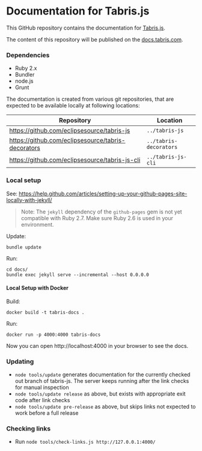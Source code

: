 # Documentation for Tabris.js

This GitHub repository contains the documentation for [Tabris.js](https://tabris.com).

The content of this repository will be published on the [docs.tabris.com](https://docs.tabris.com).

### Dependencies

- Ruby 2.x
- Bundler
- node.js
- Grunt

The documentation is created from various git repositories, that are expected to be available locally at following locations:

|Repository|Location|
|---|---|
|https://github.com/eclipsesource/tabris-js|`../tabris-js`|
|https://github.com/eclipsesource/tabris-decorators|`../tabris-decorators`|
|https://github.com/eclipsesource/tabris-js-cli|`../tabris-js-cli`|

### Local setup

See: https://help.github.com/articles/setting-up-your-github-pages-site-locally-with-jekyll/

> Note: The `jekyll` dependency of the `github-pages` gem is not yet compatible with Ruby 2.7. Make sure Ruby 2.6 is used in your environment.

Update:

    bundle update

Run:

    cd docs/
    bundle exec jekyll serve --incremental --host 0.0.0.0

#### Local Setup with Docker

Build:

    docker build -t tabris-docs .

Run:

    docker run -p 4000:4000 tabris-docs

Now you can open http://localhost:4000 in your browser to see the docs.

### Updating

- `node tools/update` generates documentation for the currently checked out branch of tabris-js. The server keeps running after the link checks for manual inspection
- `node tools/update release` as above, but exists with appropriate exit code after link checks
- `node tools/update pre-release` as above, but skips links not expected to work before a full release

### Checking links

- Run `node tools/check-links.js http://127.0.0.1:4000/`
